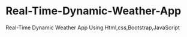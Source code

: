 # Real-Time-Dynamic-Weather-App
Real-Time Dynamic Weather App Using Html,css,Bootstrap,JavaScript  
